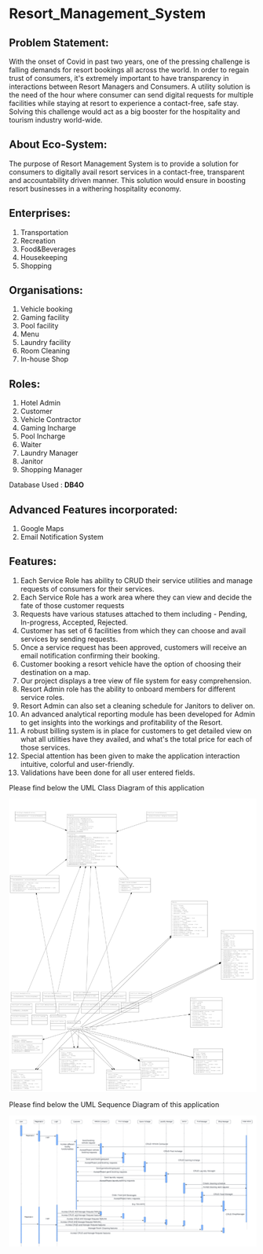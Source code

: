 # Resort_Management_System

## Problem Statement:

With the onset of Covid in past two years, one of the pressing challenge is falling demands for resort bookings all across the world. In order to regain trust of consumers, it's extremely important to have transparency in interactions between Resort Managers and Consumers. A utility solution is the need of the hour where consumer can send digital requests for multiple facilities while staying at resort to experience a contact-free, safe stay. Solving this challenge would act as a big booster for the hospitality and tourism industry world-wide.

## About Eco-System:

The purpose of Resort Management System is to provide a solution for consumers to digitally avail resort services in a contact-free, transparent and accountability driven manner. This solution would ensure in boosting resort businesses in a withering hospitality economy.

## Enterprises:

1. Transportation
2. Recreation
3. Food&Beverages
4. Housekeeping
4. Shopping

## Organisations:
1. Vehicle booking
2. Gaming facility
3. Pool facility
4. Menu
5. Laundry facility
6. Room Cleaning
7. In-house Shop

## Roles:
1. Hotel Admin
2. Customer
3. Vehicle Contractor
4. Gaming Incharge
5. Pool Incharge
6. Waiter
7. Laundry Manager
8. Janitor
9. Shopping Manager

Database Used : **DB4O**

## Advanced Features incorporated: 
1. Google Maps
2. Email Notification System

## Features:
1. Each Service Role has ability to CRUD their service utilities and manage requests of consumers for their services.
2. Each Service Role has a work area where they can view and decide the fate of those customer requests
3. Requests have various statuses attached to them including - Pending, In-progress, Accepted, Rejected.
4. Customer has set of 6 facilities from which they can choose and avail services by sending requests.
5. Once a service request has been approved, customers will receive an email notification confirming their booking.
6. Customer booking a resort vehicle have the option of choosing their destination on a map.
7. Our project displays a tree view of file system for easy comprehension.
8. Resort Admin role has the ability to onboard members for different service roles.
9. Resort Admin can also set a cleaning schedule for Janitors to deliver on.
10. An advanced analytical reporting module has been developed for Admin to get insights into the workings and profitability of the Resort. 
11. A robust billing system is in place for customers to get detailed view on what all utilities have they availed, and what's the total price for each of those services.
12. Special attention has been given to make the application interaction intuitive, colorful and user-friendly.
13. Validations have been done for all user entered fields.

Please find below the UML Class Diagram of this application

![Class Diagram](https://github.com/GargavaSiddharthNEU/Resort_Management_System/blob/main/Design%20Images%20AED%20Project/Resort%20Management%20Class%20Diagram.png)

Please find below the UML Sequence Diagram of this application

![Sequence Diagram](https://github.com/GargavaSiddharthNEU/Resort_Management_System/blob/main/Design%20Images%20AED%20Project/Resort%20Management%20Sequence%20Diagram.png)